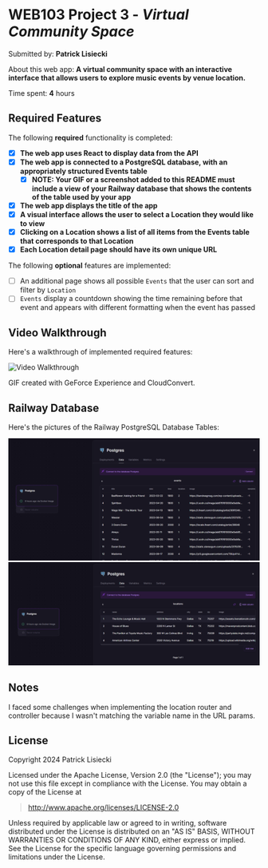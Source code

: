 # WEB103 Project 3 - *Virtual Community Space*

Submitted by: **Patrick Lisiecki**

About this web app: **A virtual community space with an interactive interface that allows users to explore music events by venue location.**

Time spent: **4** hours

## Required Features

The following **required** functionality is completed:

<!-- Make sure to check off completed functionality below -->

- [X] **The web app uses React to display data from the API**
- [X] **The web app is connected to a PostgreSQL database, with an appropriately structured Events table**
  - [X] **NOTE: Your GIF or a screenshot added to this README must include a view of your Railway database that shows the contents of the table used by your app**
- [X] **The web app displays the title of the app**
- [X] **A visual interface allows the user to select a Location they would like to view**
- [X] **Clicking on a Location shows a list of all items from the Events table that corresponds to that Location**
- [X] **Each Location detail page should have its own unique URL**

The following **optional** features are implemented:

- [ ] An additional page shows all possible `Events` that the user can sort and filter by `Location`
- [ ] `Events` display a countdown showing the time remaining before that event and appears with different formatting when the event has passed

## Video Walkthrough

Here's a walkthrough of implemented required features:

<img src='https://github.com/PatrickLisiecki/virtual-community-space/blob/main/demo.gif' title='Video Walkthrough' width='' alt='Video Walkthrough' />

GIF created with GeForce Experience and CloudConvert.

## Railway Database

Here's the pictures of the Railway PostgreSQL Database Tables:

<img src='https://github.com/PatrickLisiecki/virtual-community-space/blob/main/db_1.png' title='Database 1' width='' alt='Database 1' />

<img src='https://github.com/PatrickLisiecki/virtual-community-space/blob/main/db_2.png' title='Database 2' width='' alt='Database 2' />

## Notes

I faced some challenges when implementing the location router and controller because I wasn't matching the variable name in the URL params.

## License

Copyright 2024 Patrick Lisiecki

Licensed under the Apache License, Version 2.0 (the "License"); you may not use this file except in compliance with the License. You may obtain a copy of the License at

> http://www.apache.org/licenses/LICENSE-2.0

Unless required by applicable law or agreed to in writing, software distributed under the License is distributed on an "AS IS" BASIS, WITHOUT WARRANTIES OR CONDITIONS OF ANY KIND, either express or implied. See the License for the specific language governing permissions and limitations under the License.